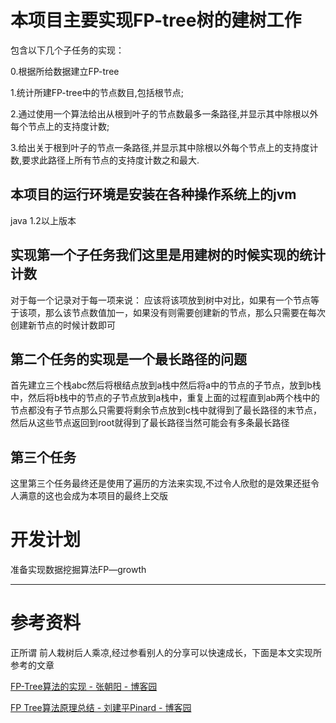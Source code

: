# 本项目主要实现FP-tree树的建树工作
包含以下几个子任务的实现：

0.根据所给数据建立FP-tree

1.统计所建FP-tree中的节点数目,包括根节点;

2.通过使用一个算法给出从根到叶子的节点数最多一条路径,并显示其中除根以外每个节点上的支持度计数;

3.给出关于根到叶子的节点一条路径,并显示其中除根以外每个节点上的支持度计数,要求此路径上所有节点的支持度计数之和最大.

## 本项目的运行环境是安装在各种操作系统上的jvm
java 1.2以上版本

## 实现第一个子任务我们这里是用建树的时候实现的统计计数
对于每一个记录对于每一项来说：
应该将该项放到树中对比，如果有一个节点等于该项，那么该节点数值加一，如果没有则需要创建新的节点，那么只需要在每次创建新节点的时候计数即可

## 第二个任务的实现是一个最长路径的问题
首先建立三个栈abc然后将根结点放到a栈中然后将a中的节点的子节点，放到b栈中，然后将b栈中的节点的子节点放到a栈中，重复上面的过程直到ab两个栈中的节点都没有子节点那么只需要将剩余节点放到c栈中就得到了最长路径的末节点，然后从这些节点返回到root就得到了最长路径当然可能会有多条最长路径

## 第三个任务
这里第三个任务最终还是使用了遍历的方法来实现,不过令人欣慰的是效果还挺令人满意的这也会成为本项目的最终上交版


# 开发计划

准备实现数据挖掘算法FP—growth

---

# 参考资料
正所谓 前人栽树后人乘凉,经过参看别人的分享可以快速成长，下面是本文实现所参考的文章

[FP-Tree算法的实现 - 张朝阳 - 博客园](https://www.cnblogs.com/zhangchaoyang/articles/2198946.html#)

[FP Tree算法原理总结 - 刘建平Pinard - 博客园](https://www.cnblogs.com/pinard/p/6307064.html)